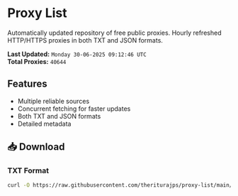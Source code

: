 # Proxy List

Automatically updated repository of free public proxies. Hourly refreshed HTTP/HTTPS proxies in both TXT and JSON formats.

**Last Updated:** `Monday 30-06-2025 09:12:46 UTC`  
**Total Proxies:** `40644`

## Features
- Multiple reliable sources
- Concurrent fetching for faster updates
- Both TXT and JSON formats
- Detailed metadata

## 📥 Download

### TXT Format
```bash
curl -O https://raw.githubusercontent.com/theriturajps/proxy-list/main/proxies.txt